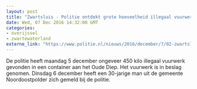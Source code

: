 ```yaml
---
layout: post
title: "Zwartsluis - Politie ontdekt grote hoeveelheid illegaal vuurwerk"
date: Wed, 07 Dec 2016 14:32:00 GMT
categories: 
- overijssel 
- zwartewaterland 
externe_link: "https://www.politie.nl/nieuws/2016/december/7/02-zwartsluis-politie-ontdekt-grote-hoeveelheid-illegaal-vuurwerk.html"
---
```


De politie heeft maandag 5 december ongeveer 450 kilo illegaal vuurwerk gevonden in een container aan het Oude Diep. Het vuurwerk is in beslag genomen. Dinsdag 6 december heeft een 30-jarige man uit de gemeente Noordoostpolder zich gemeld bij de politie.
